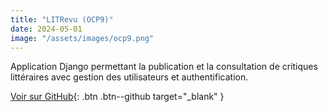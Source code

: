 ```yaml
---
title: "LITRevu (OCP9)"
date: 2024-05-01
image: "/assets/images/ocp9.png"
---
```

Application Django permettant la publication et la consultation de critiques littéraires avec gestion des utilisateurs et authentification.

[Voir sur GitHub](https://github.com/SallyPJ/ocp9){: .btn .btn--github target="_blank" }